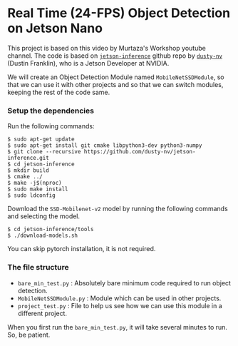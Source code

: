 # Real Time (24-FPS) Object Detection on Jetson Nano

This project is based on this video by Murtaza's Workshop youtube channel. The code is based on [`jetson-inference`](https://github.com/dusty-nv/jetson-inference) github repo by [`dusty-nv`](https://github.com/dusty-nv) (Dustin Franklin), who is a Jetson Developer at NVIDIA. 

We will create an Object Detection Module named `MobileNetSSDModule`, so that we can use it with other projects and so that we can switch modules, keeping the rest of the code same.

### Setup the dependencies 

Run the following commands:
```
$ sudo apt-get update
$ sudo apt-get install git cmake libpython3-dev python3-numpy
$ git clone --recursive https://github.com/dusty-nv/jetson-inference.git
$ cd jetson-inference
$ mkdir build
$ cmake ../
$ make -j$(nproc)
$ sudo make install
$ sudo ldconfig
```

Download the `SSD-Mobilenet-v2` model by running the following commands and selecting the model.
```
$ cd jetson-inference/tools
$ ./download-models.sh
```

You can skip pytorch installation, it is not required.


### The file structure 
- `bare_min_test.py` : Absolutely bare minimum code required to run object detection.
- `MobileNetSSDModule.py` : Module which can be used in other projects.
- `project_test.py` : File to help us see how we can use this module in a different project.


When you first run the `bare_min_test.py`, it will take several minutes to run. So, be patient.
